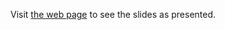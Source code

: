 Visit [the web page](https://peddie.github.io/encodings/index.html) to see the slides as presented.
